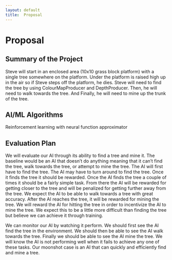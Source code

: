 ```yaml
---
layout: default
title:  Proposal
---
```


# Proposal

## Summary of the Project
Steve will start in an enclosed area (10x10 grass block platform) with a single tree somewhere on the platform. Under the platform is raised high up in the air so if Steve steps off the platform, he dies. Steve will need to find the tree by using ColourMapProducer and DepthProducer. Then, he will need to walk towards the tree. And Finally, he will need to mine up the trunk of the tree.

## AI/ML Algorithms
Reinforcement learning with neural function approximator

## Evaluation Plan
We will evaluate our AI through its ability to find a tree and mine it. The baseline would be an AI that doesn’t do anything meaning that it can’t find the tree, walk towards the tree, or attempt to mine the tree. The AI will first have to find the tree. The AI may have to turn around to find the tree. Once it finds the tree it should be rewarded. Once the AI finds the tree a couple of times it should be a fairly simple task. From there the AI will be rewarded for getting closer to the tree and will be penalized for getting further away from the tree. We expect the AI to be able to walk towards a tree with great accuracy. After the AI reaches the tree, it will be rewarded for mining the tree. We will reward the AI for hitting the tree in order to incentivize the AI to mine the tree. We expect this to be a little more difficult than finding the tree but believe we can achieve it through training.  
  
We can monitor our AI by watching it perform. We should first see the AI find the tree in the environment. We should then be able to see the AI walk towards the tree. Finally we should be able to see the AI mine the tree. We will know the AI is not performing well when it fails to achieve any one of these tasks. Our moonshot case is an AI that can quickly and efficiently find and mine a tree.

